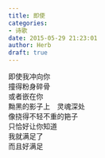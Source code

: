 ```yaml
---  
title: 即使  
categories:  
- 诗歌  
date: 2015-05-29 21:23:01  
author: Herb  
draft: true
---  
```

即使我冲向你  
撞得粉身碎骨  
或者嵌在你  
黝黑的影子上　灵魂深处  
像挠得不轻不重的筢子  
只恰好让你知道  
我就满足了  
而且好满足